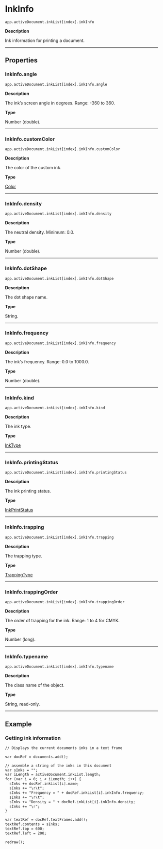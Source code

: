 # InkInfo

`app.activeDocument.inkList[index].inkInfo`

**Description**

Ink information for printing a document.

---

## Properties

### InkInfo.angle

`app.activeDocument.inkList[index].inkInfo.angle`

**Description**

The ink’s screen angle in degrees. Range: -360 to 360.

**Type**

Number (double).

---

### InkInfo.customColor

`app.activeDocument.inkList[index].inkInfo.customColor`

**Description**

The color of the custom ink.

**Type**

[Color](Color.md#jsobjref-color)

---

### InkInfo.density

`app.activeDocument.inkList[index].inkInfo.density`

**Description**

The neutral density. Minimum: 0.0.

**Type**

Number (double).

---

### InkInfo.dotShape

`app.activeDocument.inkList[index].inkInfo.dotShape`

**Description**

The dot shape name.

**Type**

String.

---

### InkInfo.frequency

`app.activeDocument.inkList[index].inkInfo.frequency`

**Description**

The ink’s frequency. Range: 0.0 to 1000.0.

**Type**

Number (double).

---

### InkInfo.kind

`app.activeDocument.inkList[index].inkInfo.kind`

**Description**

The ink type.

**Type**

[InkType](scripting-constants.md#jsobjref-scripting-constants-inktype)

---

### InkInfo.printingStatus

`app.activeDocument.inkList[index].inkInfo.printingStatus`

**Description**

The ink printing status.

**Type**

[InkPrintStatus](scripting-constants.md#jsobjref-scripting-constants-inkprintstatus)

---

### InkInfo.trapping

`app.activeDocument.inkList[index].inkInfo.trapping`

**Description**

The trapping type.

**Type**

[TrappingType](scripting-constants.md#jsobjref-scripting-constants-trappingtype)

---

### InkInfo.trappingOrder

`app.activeDocument.inkList[index].inkInfo.trappingOrder`

**Description**

The order of trapping for the ink. Range: 1 to 4 for CMYK.

**Type**

Number (long).

---

### InkInfo.typename

`app.activeDocument.inkList[index].inkInfo.typename`

**Description**

The class name of the object.

**Type**

String, read-only.

---

## Example

### Getting ink information

```default
// Displays the current documents inks in a text frame

var docRef = documents.add();

// assemble a string of the inks in this document
var sInks = "";
var iLength = activeDocument.inkList.length;
for (var i = 0; i < iLength; i++) {
  sInks += docRef.inkList[i].name;
  sInks += "\r\t";
  sInks += "Frequency = " + docRef.inkList[i].inkInfo.frequency;
  sInks += "\r\t";
  sInks += "Density = " + docRef.inkList[i].inkInfo.density;
  sInks += "\r";
}

var textRef = docRef.textFrames.add();
textRef.contents = sInks;
textRef.top = 600;
textRef.left = 200;

redraw();
```
